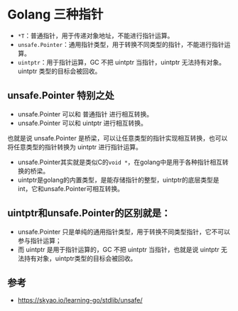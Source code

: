 <!---
markmeta_author: wongoo
markmeta_date: 2019-03-12
markmeta_title: Go 三种指针
markmeta_categories: 编程语言
markmeta_tags: golang,pointer
-->

# Golang 三种指针

- `*T`：普通指针，用于传递对象地址，不能进行指针运算。
- `unsafe.Pointer`：通用指针类型，用于转换不同类型的指针，不能进行指针运算。
- `uintptr`：用于指针运算，GC 不把 uintptr 当指针，uintptr 无法持有对象。uintptr 类型的目标会被回收。

## unsafe.Pointer 特别之处

- unsafe.Pointer 可以和 普通指针 进行相互转换。
- unsafe.Pointer 可以和 uintptr 进行相互转换。

也就是说 unsafe.Pointer 是桥梁，可以让任意类型的指针实现相互转换，也可以将任意类型的指针转换为 uintptr 进行指针运算。

- unsafe.Pointer其实就是类似C的`void *`，在golang中是用于各种指针相互转换的桥梁。
- uintptr是golang的内置类型，是能存储指针的整型，uintptr的底层类型是int，它和unsafe.Pointer可相互转换。

## uintptr和unsafe.Pointer的区别就是：

- unsafe.Pointer 只是单纯的通用指针类型，用于转换不同类型指针，它不可以参与指针运算；
- 而 uintptr 是用于指针运算的，GC 不把 uintptr 当指针，也就是说 uintptr 无法持有对象，uintptr类型的目标会被回收。

## 参考
- https://skyao.io/learning-go/stdlib/unsafe/

